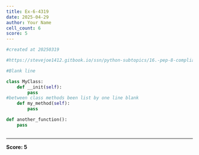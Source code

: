 ```yaml
---
title: Ex-6-4319
date: 2025-04-29
author: Your Name
cell_count: 6
score: 5
---
```


```python
#created at 20250319
```


```python
#https://stevejoe1412.gitbook.io/ssn/python-subtopics/16.-pep-8-compliance
```


```python
#Blank line
```


```python
class MyClass:
    def __init(self):
        pass
#between class methods been list by one line blank
    def my_method(self):
        pass

```


```python
def another_function():
    pass
```


```python

```


---
**Score: 5**